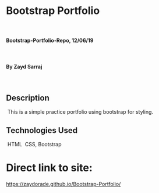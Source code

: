# Bootstrap Portfolio
​
#### Bootstrap-Portfolio-Repo, 12/06/19
​
#### By Zayd Sarraj
​
## Description
​
This is a simple practice portfolio using bootstrap for styling.
​
## Technologies Used
​
HTML
​
CSS, Bootstrap
​
#  Direct link to site:
https://zaydorade.github.io/Bootstrap-Portfolio/
